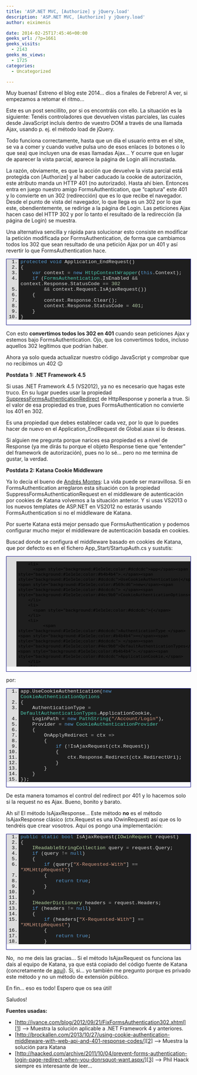 ```yaml
---
title: 'ASP.NET MVC, [Authorize] y jQuery.load'
description: 'ASP.NET MVC, [Authorize] y jQuery.load'
author: eiximenis

date: 2014-02-25T17:45:46+00:00
geeks_url: /?p=1661
geeks_visits:
  - 2143
geeks_ms_views:
  - 1725
categories:
  - Uncategorized

---
```

Muy buenas! Estreno el blog este 2014… dios a finales de Febrero! A ver, si empezamos a retomar el ritmo…

Este es un post sencillito, por si os encontráis con ello. La situación es la siguiente: Tenéis controladores que devuelven vistas parciales, las cuales desde JavaScript incluís dentro de vuestro DOM a través de una llamada Ajax, usando p. ej. el método load de jQuery.

Todo funciona correctamente, hasta que un día el usuario entra en el site, se va a comer y cuando vuelve pulsa uno de esos enlaces (o botones o lo que sea) que incluyen una de esas llamadas Ajax… Y ocurre que en lugar de aparecer la vista parcial, aparece la página de Login allí incrustada.

La razón, obviamente, es que la acción que devuelve la vista parcial está protegida con [Authorize] y al haber caducado la cookie de autorización, este atributo manda un HTTP 401 (no autorizado). Hasta ahí bien. Entonces entra en juego nuestro amigo FormsAuthentication, que “captura” este 401 y lo convierte en un 302 (redirección) que es lo que recibe el navegador. Desde el punto de vista del navegador, lo que llega es un 302 por lo que este, obendientemente, se redirige a la página de Login. Las peticiones Ajax hacen caso del HTTP 302 y por lo tanto el resultado de la redirección (la página de Login) se muestra.

Una alternativa sencilla y rápida para solucionar esto consiste en modificar la petición modificada por FormsAuthentication, de forma que cambiamos todos los 302 que sean resultado de una petición Ajax por un 401 y así revertir lo que FormsAuthentication hace.

<div id="scid:9ce6104f-a9aa-4a17-a79f-3a39532ebf7c:f7a2af99-6048-40a0-a8fb-41c838ffe1c5" class="wlWriterEditableSmartContent" style="float: none; padding-bottom: 0px; padding-top: 0px; padding-left: 0px; margin: 0px; display: inline; padding-right: 0px">
  <div style="border: #000080 1px solid; color: #000; font-family: 'Courier New', Courier, Monospace; font-size: 10pt">
    <div style="background: #ddd; overflow: auto">
      <ol start="1" style="background: #1e1e1e; margin: 0 0 0 2.5em; padding: 0 0 0 5px;">
        <li>
          <span style="background:#1e1e1e;color:#569cd6">protected</span><span style="background:#1e1e1e;color:#dcdcdc"> </span><span style="background:#1e1e1e;color:#569cd6">void</span><span style="background:#1e1e1e;color:#dcdcdc"> Application_EndRequest()</span>
        </li>
        <li>
          <span style="background:#1e1e1e;color:#dcdcdc">{</span>
        </li>
        <li>
              <span style="background:#1e1e1e;color:#dcdcdc"></span><span style="background:#1e1e1e;color:#569cd6">var</span><span style="background:#1e1e1e;color:#dcdcdc"> context </span><span style="background:#1e1e1e;color:#b4b4b4">=</span><span style="background:#1e1e1e;color:#dcdcdc"> </span><span style="background:#1e1e1e;color:#569cd6">new</span><span style="background:#1e1e1e;color:#dcdcdc"> </span><span style="background:#1e1e1e;color:#4ec9b0">HttpContextWrapper</span><span style="background:#1e1e1e;color:#dcdcdc">(</span><span style="background:#1e1e1e;color:#569cd6">this</span><span style="background:#1e1e1e;color:#b4b4b4">.</span><span style="background:#1e1e1e;color:#dcdcdc">Context);</span>
        </li>
        <li>
              <span style="background:#1e1e1e;color:#dcdcdc"></span><span style="background:#1e1e1e;color:#569cd6">if</span><span style="background:#1e1e1e;color:#dcdcdc"> (</span><span style="background:#1e1e1e;color:#4ec9b0">FormsAuthentication</span><span style="background:#1e1e1e;color:#b4b4b4">.</span><span style="background:#1e1e1e;color:#dcdcdc">IsEnabled </span><span style="background:#1e1e1e;color:#b4b4b4">&&</span><span style="background:#1e1e1e;color:#dcdcdc"> context</span><span style="background:#1e1e1e;color:#b4b4b4">.</span><span style="background:#1e1e1e;color:#dcdcdc">Response</span><span style="background:#1e1e1e;color:#b4b4b4">.</span><span style="background:#1e1e1e;color:#dcdcdc">StatusCode </span><span style="background:#1e1e1e;color:#b4b4b4">==</span><span style="background:#1e1e1e;color:#dcdcdc"> </span><span style="background:#1e1e1e;color:#b5cea8">302</span>
        </li>
        <li>
                  <span style="background:#1e1e1e;color:#dcdcdc"></span><span style="background:#1e1e1e;color:#b4b4b4">&&</span><span style="background:#1e1e1e;color:#dcdcdc"> context</span><span style="background:#1e1e1e;color:#b4b4b4">.</span><span style="background:#1e1e1e;color:#dcdcdc">Request</span><span style="background:#1e1e1e;color:#b4b4b4">.</span><span style="background:#1e1e1e;color:#dcdcdc">IsAjaxRequest())</span>
        </li>
        <li>
              <span style="background:#1e1e1e;color:#dcdcdc">{</span>
        </li>
        <li>
                  <span style="background:#1e1e1e;color:#dcdcdc">context</span><span style="background:#1e1e1e;color:#b4b4b4">.</span><span style="background:#1e1e1e;color:#dcdcdc">Response</span><span style="background:#1e1e1e;color:#b4b4b4">.</span><span style="background:#1e1e1e;color:#dcdcdc">Clear();</span>
        </li>
        <li>
                  <span style="background:#1e1e1e;color:#dcdcdc">context</span><span style="background:#1e1e1e;color:#b4b4b4">.</span><span style="background:#1e1e1e;color:#dcdcdc">Response</span><span style="background:#1e1e1e;color:#b4b4b4">.</span><span style="background:#1e1e1e;color:#dcdcdc">StatusCode </span><span style="background:#1e1e1e;color:#b4b4b4">=</span><span style="background:#1e1e1e;color:#dcdcdc"> </span><span style="background:#1e1e1e;color:#b5cea8">401</span><span style="background:#1e1e1e;color:#dcdcdc">;</span>
        </li>
        <li>
              <span style="background:#1e1e1e;color:#dcdcdc">}</span>
        </li>
        <li>
          <span style="background:#1e1e1e;color:#dcdcdc">}</span>
        </li>
      </ol>
    </div></p>
  </div></p>
</div>

Con esto **convertimos todos los 302 en 401** cuando sean peticiones Ajax y estemos bajo FormsAuthentication. Ojo, que los convertimos todos, incluso aquellos 302 legítimos que podrían haber.

Ahora ya solo queda actualizar nuestro código JavaScript y comprobar que no recibimos un 402 😉

**Postdata 1: .NET Framework 4.5**

Si usas .NET Framework 4.5 (VS2012), ya no es necesario que hagas este truco. En su lugar puedes usar la propiedad <a href="http://msdn.microsoft.com/en-us/library/system.web.httpresponse.suppressformsauthenticationredirect(v=vs.110).aspx" target="_blank" rel="noopener noreferrer">SuppressFormsAuthenticationRedirect</a> de HttpResponse y ponerla a true. Si el valor de esa propiedad es true, pues FormsAuthentication no convierte los 401 en 302.

Es una propiedad que debes establecer cada vez, por lo que lo puedes hacer de nuevo en el Application_EndRequest de Global.asax si lo deseas.

Si alguien me pregunta porque narices esa propiedad es a nivel de Response (ya me dirás tu porque el objeto Response tiene que “entender” del framework de autorización), pues no lo sé… pero no me termina de gustar, la verdad.

**Postdata 2: Katana Cookie Middleware**

Ya lo decía el bueno de <a href="http://es.wikipedia.org/wiki/Andr%C3%A9s_Montes" target="_blank" rel="noopener noreferrer">Andrés Montes</a>: La vida puede ser maravillosa. Si en FormsAuthentication arreglaron esta situación con la propiedad SuppressFormsAuthenticationRequest en el middleware de autenticación por cookies de Katana volvemos a la situación anterior. Y si usas VS2013 o los nuevos templates de ASP.NET en VS2012 no estarás usando FormsAuthentication si no el middleware de Katana. 

Por suerte Katana está mejor pensado que FormsAuthentication y podemos configurar mucho mejor el middleware de autenticación basada en cookies.

Buscad donde se configura el middleware basado en cookies de Katana, que por defecto es en el fichero App_Start/StartupAuth.cs y sustutís:

<div id="scid:9ce6104f-a9aa-4a17-a79f-3a39532ebf7c:3f50df18-bbb0-47c4-910e-08314601378e" class="wlWriterEditableSmartContent" style="float: none; padding-bottom: 0px; padding-top: 0px; padding-left: 0px; margin: 0px; display: inline; padding-right: 0px">
  <div style="border: #000080 1px solid; color: #000; font-family: 'Courier New', Courier, Monospace; font-size: 10pt">
    <div style="background: #ddd; max-height: 300px; overflow: auto">
      <ol start="1" style="background: #1e1e1e
; margin: 0 0 0 2em; padding: 0 0 0 5px;">
        </p> 
        
        <li>
          <span style="background:#1e1e1e;color:#dcdcdc">app</span><span style="background:#1e1e1e;color:#b4b4b4">.</span><span style="background:#1e1e1e;color:#dcdcdc">UseCookieAuthentication(</span><span style="background:#1e1e1e;color:#569cd6">new</span><span style="background:#1e1e1e;color:#dcdcdc"> </span><span style="background:#1e1e1e;color:#4ec9b0">CookieAuthenticationOptions</span>
        </li>
        <li>
          <span style="background:#1e1e1e;color:#dcdcdc">{</span>
        </li>
        <li>
              <span style="background:#1e1e1e;color:#dcdcdc">AuthenticationType </span><span style="background:#1e1e1e;color:#b4b4b4">=</span><span style="background:#1e1e1e;color:#dcdcdc"> </span><span style="background:#1e1e1e;color:#4ec9b0">DefaultAuthenticationTypes</span><span style="background:#1e1e1e;color:#b4b4b4">.</span><span style="background:#1e1e1e;color:#dcdcdc">ApplicationCookie,</span>
        </li>
        <li>
              <span style="background:#1e1e1e;color:#dcdcdc">LoginPath </span><span style="background:#1e1e1e;color:#b4b4b4">=</span><span style="background:#1e1e1e;color:#dcdcdc"> </span><span style="background:#1e1e1e;color:#569cd6">new</span><span style="background:#1e1e1e;color:#dcdcdc"> </span><span style="background:#1e1e1e;color:#4ec9b0">PathString</span><span style="background:#1e1e1e;color:#dcdcdc">(</span><span style="background:#1e1e1e;color:#d69d85">"/Account/Login"</span><span style="background:#1e1e1e;color:#dcdcdc">)</span>
        </li>
        <li>
          <span style="background:#1e1e1e;color:#dcdcdc">});</span>
        </li>
      </ol>
    </div></p>
  </div></p>
</div>

por:

<div id="scid:9ce6104f-a9aa-4a17-a79f-3a39532ebf7c:e96ec975-0217-4c37-a2c3-5c1365d48b94" class="wlWriterEditableSmartContent" style="float: none; padding-bottom: 0px; padding-top: 0px; padding-left: 0px; margin: 0px; display: inline; padding-right: 0px">
  <div style="border: #000080 1px solid; color: #000; font-family: 'Courier New', Courier, Monospace; font-size: 10pt">
    <div style="background: #ddd; max-height: 300px; overflow: auto">
      <ol start="1" style="background: #1e1e1e; margin: 0 0 0 2.5em; padding: 0 0 0 5px;">
        <li>
          <span style="background:#1e1e1e;color:#dcdcdc">app</span><span style="background:#1e1e1e;color:#b4b4b4">.</span><span style="background:#1e1e1e;color:#dcdcdc">UseCookieAuthentication(</span><span style="background:#1e1e1e;color:#569cd6">new</span><span style="background:#1e1e1e;color:#dcdcdc"> </span><span style="background:#1e1e1e;color:#4ec9b0">CookieAuthenticationOptions</span>
        </li>
        <li>
          <span style="background:#1e1e1e;color:#dcdcdc">{</span>
        </li>
        <li>
              <span style="background:#1e1e1e;color:#dcdcdc">AuthenticationType </span><span style="background:#1e1e1e;color:#b4b4b4">=</span><span style="background:#1e1e1e;color:#dcdcdc"> </span><span style="background:#1e1e1e;color:#4ec9b0">DefaultAuthenticationTypes</span><span style="background:#1e1e1e;color:#b4b4b4">.</span><span style="background:#1e1e1e;color:#dcdcdc">ApplicationCookie,</span>
        </li>
        <li>
              <span style="background:#1e1e1e;color:#dcdcdc">LoginPath </span><span style="background:#1e1e1e;color:#b4b4b4">=</span><span style="background:#1e1e1e;color:#dcdcdc"> </span><span style="background:#1e1e1e;color:#569cd6">new</span><span style="background:#1e1e1e;color:#dcdcdc"> </span><span style="background:#1e1e1e;color:#4ec9b0">PathString</span><span style="background:#1e1e1e;color:#dcdcdc">(</span><span style="background:#1e1e1e;color:#d69d85">"/Account/Login"</span><span style="background:#1e1e1e;color:#dcdcdc">),</span>
        </li>
        <li>
              <span style="background:#1e1e1e;color:#dcdcdc">Provider </span><span style="background:#1e1e1e;color:#b4b4b4">=</span><span style="background:#1e1e1e;color:#dcdcdc"> </span><span style="background:#1e1e1e;color:#569cd6">new</span><span style="background:#1e1e1e;color:#dcdcdc"> </span><span style="background:#1e1e1e;color:#4ec9b0">CookieAuthenticationProvider</span>
        </li>
        <li>
              <span style="background:#1e1e1e;color:#dcdcdc">{</span>
        </li>
        <li>
                  <span style="background:#1e1e1e;color:#dcdcdc">OnApplyRedirect </span><span style="background:#1e1e1e;color:#b4b4b4">=</span><span style="background:#1e1e1e;color:#dcdcdc"> ctx </span><span style="background:#1e1e1e;color:#b4b4b4">=></span>
        </li>
        <li>
                  <span style="background:#1e1e1e;color:#dcdcdc">{</span>
        </li>
        <li>
                      <span style="background:#1e1e1e;color:#dcdcdc"></span><span style="background:#1e1e1e;color:#569cd6">if</span><span style="background:#1e1e1e;color:#dcdcdc"> (</span><span style="background:#1e1e1e;color:#b4b4b4">!</span><span style="background:#1e1e1e;color:#dcdcdc">IsAjaxRequest(ctx</span><span style="background:#1e1e1e;color:#b4b4b4">.</span><span style="background:#1e1e1e;color:#dcdcdc">Request))</span>
        </li>
        <li>
                      <span style="background:#1e1e1e;color:#dcdcdc">{</span>
        </li>
        <li>
                          <span style="background:#1e1e1e;color:#dcdcdc">ctx</span><span style="background:#1e1e1e;color:#b4b4b4">.</span><span style="background:#1e1e1e;color:#dcdcdc">Response</span><span style="background:#1e1e1e;color:#b4b4b4">.</span><span style="background:#1e1e1e;color:#dcdcdc">Redirect(ctx</span><span style="background:#1e1e1e;color:#b4b4b4">.</span><span style="background:#1e1e1e;color:#dcdcdc">RedirectUri);</span>
        </li>
        <li>
                      <span style="background:#1e1e1e;color:#dcdcdc">}</span>
        </li>
        <li>
                  <span style="background:#1e1e1e;color:#dcdcdc">}</span>
        </li>
        <li>
              <span style="background:#1e1e1e;color:#dcdcdc">}</span>
        </li>
        <li>
          <span style="background:#1e1e1e;color:#dcdcdc">});</span>
        </li>
      </ol>
    </div></p>
  </div></p>
</div>

De esta manera tomamos el control del redirect por 401 y lo hacemos solo si la request no es Ajax. Bueno, bonito y barato. 

Ah si! El método IsAjaxResponse… Este método **no** es el método IsAjaxResponse clásico (ctx.Request es una IOwinRequest) así que os lo tendréis que crear vosotros. Aquí os pongo una implementación:

<div id="scid:9ce6104f-a9aa-4a17-a79f-3a39532ebf7c:84312346-708d-4400-8fa8-464216877041" class="wlWriterEditableSmartContent" style="float: none; padding-bottom: 0px; padding-top: 0px; padding-left: 0px; margin: 0px; display: inline; padding-right: 0px">
  <div style="border: #000080 1px solid; color: #000; font-family: 'Courier New', Courier, Monospace; font-size: 10pt">
    <div style="background: #ddd; max-height: 300px; overflow: auto">
      <ol start="1" style="background: #1e1e1e; margin: 0 0 0 2.5em; padding: 0 0 0 5px;">
        <li>
          <span style="background:#1e1e1e;color:#569cd6">public</span><span style="background:#1e1e1e;color:#dcdcdc"> </span><span style="background:#1e1e1e;color:#569cd6">static</span><span style="background:#1e1e1e;color:#dcdcdc"> </span><span style="background:#1e1e1e;color:#569cd6">bool</span><span style="background:#1e1e1e;color:#dcdcdc"> IsAjaxRequest(</span><span style="background:#1e1e1e;color:#b8d7a3">IOwinRequest</span><span style="background:#1e1e1e;color:#dcdcdc"> request)</span>
        </li>
        <li>
          <span style="background:#1e1e1e;color:#dcdcdc">{</span>
        </li>
        <li>
              <span style="background:#1e1e1e;color:#dcdcdc"></span><span style="background:#1e1e1e;color:#b8d7a3">IReadableStringCollection</span><span style="background:#1e1e1e;color:#dcdcdc"> query </span><span style="background:#1e1e1e;color:#b4b4b4">=</span><span style="background:#1e1e1e;color:#dcdcdc"> request</span><span style="background:#1e1e1e;color:#b4b4b4">.</span><span style="background:#1e1e1e;color:#dcdcdc">Query;</span>
        </li>
        <li>
              <span style="background:#1e1e1e;color:#dcdcdc"></span><span style="background:#1e1e1e;color:#569cd6">if</span><span style="background:#1e1e1e;color:#dcdcdc"> (query </span><span style="background:#1e1e1e;color:#b4b4b4">!=</span><span style="background:#1e1e1e;color:#dcdcdc"> </span><span style="background:#1e1e1e;color:#569cd6">null</span><span style="background:#1e1e1e;color:#dcdcdc">)</span>
        </li>
        <li>
              <span style="background:#1e1e1e;color:#dcdcdc">{</span>
        </li>
        <li>
                  <span style="background:#1e1e1e;color:#dcdcdc"></span><span style="background:#1e1e1e;color:#569cd6">if</span><span style="backgrou
nd:#1e1e1e;color:#dcdcdc"> (query[</span><span style="background:#1e1e1e;color:#d69d85">"X-Requested-With"</span><span style="background:#1e1e1e;color:#dcdcdc">] </span><span style="background:#1e1e1e;color:#b4b4b4">==</span><span style="background:#1e1e1e;color:#dcdcdc"> </span><span style="background:#1e1e1e;color:#d69d85">"XMLHttpRequest"</span><span style="background:#1e1e1e;color:#dcdcdc">)</span>
        </li>
        <li>
                  <span style="background:#1e1e1e;color:#dcdcdc">{</span>
        </li>
        <li>
                      <span style="background:#1e1e1e;color:#dcdcdc"></span><span style="background:#1e1e1e;color:#569cd6">return</span><span style="background:#1e1e1e;color:#dcdcdc"> </span><span style="background:#1e1e1e;color:#569cd6">true</span><span style="background:#1e1e1e;color:#dcdcdc">;</span>
        </li>
        <li>
                  <span style="background:#1e1e1e;color:#dcdcdc">}</span>
        </li>
        <li>
              <span style="background:#1e1e1e;color:#dcdcdc">}</span>
        </li>
        <li>
          &nbsp;
        </li>
        <li>
              <span style="background:#1e1e1e;color:#dcdcdc"></span><span style="background:#1e1e1e;color:#b8d7a3">IHeaderDictionary</span><span style="background:#1e1e1e;color:#dcdcdc"> headers </span><span style="background:#1e1e1e;color:#b4b4b4">=</span><span style="background:#1e1e1e;color:#dcdcdc"> request</span><span style="background:#1e1e1e;color:#b4b4b4">.</span><span style="background:#1e1e1e;color:#dcdcdc">Headers;</span>
        </li>
        <li>
              <span style="background:#1e1e1e;color:#dcdcdc"></span><span style="background:#1e1e1e;color:#569cd6">if</span><span style="background:#1e1e1e;color:#dcdcdc"> (headers </span><span style="background:#1e1e1e;color:#b4b4b4">!=</span><span style="background:#1e1e1e;color:#dcdcdc"> </span><span style="background:#1e1e1e;color:#569cd6">null</span><span style="background:#1e1e1e;color:#dcdcdc">)</span>
        </li>
        <li>
              <span style="background:#1e1e1e;color:#dcdcdc">{</span>
        </li>
        <li>
                  <span style="background:#1e1e1e;color:#dcdcdc"></span><span style="background:#1e1e1e;color:#569cd6">if</span><span style="background:#1e1e1e;color:#dcdcdc"> (headers[</span><span style="background:#1e1e1e;color:#d69d85">"X-Requested-With"</span><span style="background:#1e1e1e;color:#dcdcdc">] </span><span style="background:#1e1e1e;color:#b4b4b4">==</span><span style="background:#1e1e1e;color:#dcdcdc"> </span><span style="background:#1e1e1e;color:#d69d85">"XMLHttpRequest"</span><span style="background:#1e1e1e;color:#dcdcdc">)</span>
        </li>
        <li>
                  <span style="background:#1e1e1e;color:#dcdcdc">{</span>
        </li>
        <li>
                      <span style="background:#1e1e1e;color:#dcdcdc"></span><span style="background:#1e1e1e;color:#569cd6">return</span><span style="background:#1e1e1e;color:#dcdcdc"> </span><span style="background:#1e1e1e;color:#569cd6">true</span><span style="background:#1e1e1e;color:#dcdcdc">;</span>
        </li>
        <li>
                  <span style="background:#1e1e1e;color:#dcdcdc">}</span>
        </li>
        <li>
              <span style="background:#1e1e1e;color:#dcdcdc">}</span>
        </li>
        <li>
              <span style="background:#1e1e1e;color:#dcdcdc"></span><span style="background:#1e1e1e;color:#569cd6">return</span><span style="background:#1e1e1e;color:#dcdcdc"> </span><span style="background:#1e1e1e;color:#569cd6">false</span><span style="background:#1e1e1e;color:#dcdcdc">;</span>
        </li>
        <li>
          <span style="background:#1e1e1e;color:#dcdcdc">}</span>
        </li>
      </ol>
    </div></p>
  </div></p>
</div>

No,&#160; no me deis las gracias… Si el método IsAjaxRequest os funciona las dais al equipo de Katana, ya que está copiado del código fuente de Katana (concretamente de <a href="https://katanaproject.codeplex.com/SourceControl/latest#src/Microsoft.Owin.Security.Cookies/Provider/DefaultBehavior.cs" target="_blank" rel="noopener noreferrer">aquí</a>). Si, si… yo también me pregunto porque es privado este método y no un método de extensión público.

En fin… eso es todo! Espero que os sea útil!

Saludos!

**Fuentes usadas:**

  * [http://jvance.com/blog/2012/09/21/FixFormsAuthentication302.xhtml][1] –> Muestra la solución aplicable a .NET Framework 4 y anteriores.
  * [http://brockallen.com/2013/10/27/using-cookie-authentication-middleware-with-web-api-and-401-response-codes/][2] –> Muestra la solución para Katana
  * [http://haacked.com/archive/2011/10/04/prevent-forms-authentication-login-page-redirect-when-you-donrsquot-want.aspx/][3] –> Phil Haack siempre es interesante de leer…

 [1]: http://jvance.com/blog/2012/09/21/FixFormsAuthentication302.xhtml "http://jvance.com/blog/2012/09/21/FixFormsAuthentication302.xhtml"
 [2]: http://brockallen.com/2013/10/27/using-cookie-authentication-middleware-with-web-api-and-401-response-codes/ "http://brockallen.com/2013/10/27/using-cookie-authentication-middleware-with-web-api-and-401-response-codes/"
 [3]: http://haacked.com/archive/2011/10/04/prevent-forms-authentication-login-page-redirect-when-you-donrsquot-want.aspx/ "http://haacked.com/archive/2011/10/04/prevent-forms-authentication-login-page-redirect-when-you-donrsquot-want.aspx/"